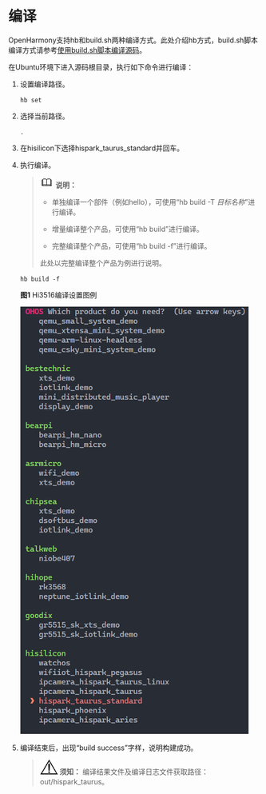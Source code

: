 # 编译


OpenHarmony支持hb和build.sh两种编译方式。此处介绍hb方式，build.sh脚本编译方式请参考[使用build.sh脚本编译源码](../quick-start/quickstart-standard-reference.md)。


在Ubuntu环境下进入源码根目录，执行如下命令进行编译：


1. 设置编译路径。
     
   ```
   hb set
   ```

2. 选择当前路径。
     
   ```
   .
   ```

3. 在hisilicon下选择hispark_taurus_standard并回车。

4. 执行编译。

   > ![icon-note.gif](public_sys-resources/icon-note.gif) **说明：**
   > - 单独编译一个部件（例如hello），可使用“hb build -T _目标名称_”进行编译。
   > 
   > - 增量编译整个产品，可使用“hb build”进行编译。
   > 
   > - 完整编译整个产品，可使用“hb build -f”进行编译。
   > 
   > 此处以完整编译整个产品为例进行说明。

     
   ```
   hb build -f
   ```

     
     **图1** Hi3516编译设置图例

     ![zh-cn_image_0000001271562433](figures/zh-cn_image_0000001271562433.png)

5. 编译结束后，出现“build success”字样，说明构建成功。

   > ![icon-notice.gif](public_sys-resources/icon-notice.gif) **须知：**
   > 编译结果文件及编译日志文件获取路径：out/hispark_taurus。
